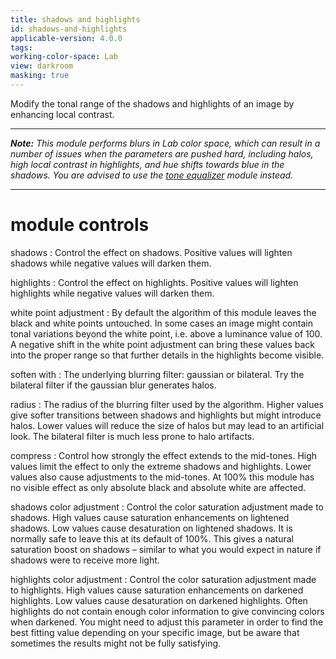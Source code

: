 ```yaml
---
title: shadows and highlights
id: shadows-and-highlights
applicable-version: 4.0.0
tags: 
working-color-space: Lab 
view: darkroom
masking: true
---
```


Modify the tonal range of the shadows and highlights of an image by enhancing local contrast.

---

_**Note:** This module performs blurs in Lab color space, which can result in a number of issues when the parameters are pushed hard, including halos, high local contrast in highlights, and hue shifts towards blue in the shadows. You are advised to use the [tone equalizer](./tone-equalizer.md) module instead._

---

# module controls

shadows
: Control the effect on shadows. Positive values will lighten shadows while negative values will darken them.

highlights
: Control the effect on highlights. Positive values will lighten highlights while negative values will darken them.

white point adjustment
: By default the algorithm of this module leaves the black and white points untouched. In some cases an image might contain tonal variations beyond the white point, i.e. above a luminance value of 100. A negative shift in the white point adjustment can bring these values back into the proper range so that further details in the highlights become visible.

soften with
: The underlying blurring filter: gaussian or bilateral. Try the bilateral filter if the gaussian blur generates halos.

radius
: The radius of the blurring filter used by the algorithm. Higher values give softer transitions between shadows and highlights but might introduce halos. Lower values will reduce the size of halos but may lead to an artificial look. The bilateral filter is much less prone to halo artifacts.

compress
: Control how strongly the effect extends to the mid-tones. High values limit the effect to only the extreme shadows and highlights. Lower values also cause adjustments to the mid-tones. At 100% this module has no visible effect as only absolute black and absolute white are affected.

shadows color adjustment
: Control the color saturation adjustment made to shadows. High values cause saturation enhancements on lightened shadows. Low values cause desaturation on lightened shadows. It is normally safe to leave this at its default of 100%. This gives a natural saturation boost on shadows – similar to what you would expect in nature if shadows were to receive more light.

highlights color adjustment
: Control the color saturation adjustment made to highlights. High values cause saturation enhancements on darkened highlights. Low values cause desaturation on darkened highlights. Often highlights do not contain enough color information to give convincing colors when darkened. You might need to adjust this parameter in order to find the best fitting value depending on your specific image, but be aware that sometimes the results might not be fully satisfying.
